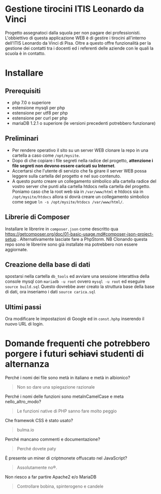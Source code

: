 # Gestione tirocini ITIS Leonardo da Vinci

Progetto assegnatoci dalla squola per non pagare dei professionisti.
L'obbiettivo di questa applicazione WEB è di gestire i tirocini all'interno dell'ITIS Leonardo da Vinci di Pisa. Oltre a questo offre funzionalità per la gestione dei contatti tra i docenti ed i referenti delle aziende con le quali la scuola è in contatto.

# Installare
## Prerequisiti
- php 7.0 o superiore
- estensione mysqli per php
- estensione per utf8 per php
- estensione per curl per php
- mariaDB 1.2.1 o superiore (le versioni precedenti potrebbero funzionare)

## Preliminari
- Per rendere operativo il sito su un server WEB clonare la repo in una cartella a caso come `/opt/mysite`.
- Dopo di che copiare i file segreti nella radice del progetto, **attenzione i file segreti non devono essere caricati su Internet**. 
- Accertarsi che l'utente di servizio che fa girare il server WEB possa leggere sulla cartella del progetto e nel suo contenuto.
- A questo punto creare un collegamento simbolico alla cartella radice del vostro server che punti alla cartella htdocs nella cartella del progetto. Poniamo caso che la root web sia in `/var/www/html` e htdocs sia in `/opt/mysite/htdocs` allora si dovrà creare un collegamento simbolico come segue `ln -s /opt/mysite/htdocs /var/www/html/`.

## Librerie di Composer
Installare le librerire in `composer.json` come descritto qua https://getcomposer.org/doc/01-basic-usage.md#composer-json-project-setup . Alternativamente lasciate fare a PhpStorm. NB Clonando questa repo sono le librerire sono già installate ma potrebbero non essere aggiornate.

## Creazione della base di dati
spostarsi nella cartella `db_tools` ed avviare una sessione interattiva della console mysql con `mariadb -u root` ovvero `mysql -u root` ed eseguire
```source build.sql```
Questo dovrebbe aver creato la struttura base della base di dati, ora inseriamo i dati
```source carica.sql```

## Ultimi passi
Ora modificare le impostazioni di Google ed in `const.hphp` inserendo il nuovo URL di login.

# Domande frequenti che potrebbero porgere i futuri ~~schiavi~~ studenti di alternanza
Perché i nomi dei file sono metà in italiano e metà in albionico? 
> Non so dare una spiegazione razionale

Perché i nomi delle funzioni sono metaInCamelCase e meta nello_altro_modo?
> Le funzioni native di PHP sanno fare molto peggio

Che framewok CSS è stato usato?
> bulma.io

Perché mancano commenti e documentazione?
> Perché dovete paty

È presente un miner di criptmonete offuscato nel JavaScript?
> Assolutamente no®. 

Non riesco a far partire Apache2 e/o MariaDB
> Controllare bobina, spinterogeno e candele
